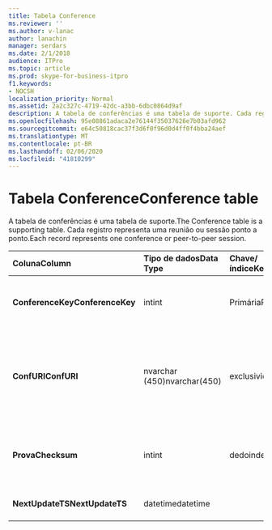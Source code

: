 ```yaml
---
title: Tabela Conference
ms.reviewer: ''
ms.author: v-lanac
author: lanachin
manager: serdars
ms.date: 2/1/2018
audience: ITPro
ms.topic: article
ms.prod: skype-for-business-itpro
f1.keywords:
- NOCSH
localization_priority: Normal
ms.assetid: 2a2c327c-4719-42dc-a3bb-6dbc0864d9af
description: A tabela de conferências é uma tabela de suporte. Cada registro representa uma reunião ou sessão ponto a ponto.
ms.openlocfilehash: 95e08861adaca2e76144f35037626e7b03afd962
ms.sourcegitcommit: e64c50818cac37f3d6f0f96d0d4ff0f4bba24aef
ms.translationtype: MT
ms.contentlocale: pt-BR
ms.lasthandoff: 02/06/2020
ms.locfileid: "41810299"
---
```

# <a name="conference-table"></a><span data-ttu-id="b3bbc-104">Tabela Conference</span><span class="sxs-lookup"><span data-stu-id="b3bbc-104">Conference table</span></span>
 
<span data-ttu-id="b3bbc-105">A tabela de conferências é uma tabela de suporte.</span><span class="sxs-lookup"><span data-stu-id="b3bbc-105">The Conference table is a supporting table.</span></span> <span data-ttu-id="b3bbc-106">Cada registro representa uma reunião ou sessão ponto a ponto.</span><span class="sxs-lookup"><span data-stu-id="b3bbc-106">Each record represents one conference or peer-to-peer session.</span></span>
  
|<span data-ttu-id="b3bbc-107">**Coluna**</span><span class="sxs-lookup"><span data-stu-id="b3bbc-107">**Column**</span></span>|<span data-ttu-id="b3bbc-108">**Tipo de dados**</span><span class="sxs-lookup"><span data-stu-id="b3bbc-108">**Data Type**</span></span>|<span data-ttu-id="b3bbc-109">**Chave/índice**</span><span class="sxs-lookup"><span data-stu-id="b3bbc-109">**Key/Index**</span></span>|<span data-ttu-id="b3bbc-110">**Detalhes**</span><span class="sxs-lookup"><span data-stu-id="b3bbc-110">**Details**</span></span>|
|:-----|:-----|:-----|:-----|
|<span data-ttu-id="b3bbc-111">**ConferenceKey**</span><span class="sxs-lookup"><span data-stu-id="b3bbc-111">**ConferenceKey**</span></span> <br/> |<span data-ttu-id="b3bbc-112">int</span><span class="sxs-lookup"><span data-stu-id="b3bbc-112">int</span></span>  <br/> |<span data-ttu-id="b3bbc-113">Primária</span><span class="sxs-lookup"><span data-stu-id="b3bbc-113">Primary</span></span>  <br/> |<span data-ttu-id="b3bbc-114">Número exclusivo que identifica esse registro de conferência.</span><span class="sxs-lookup"><span data-stu-id="b3bbc-114">Unique number identifying this conference record.</span></span>  <br/> |
|<span data-ttu-id="b3bbc-115">**ConfURI**</span><span class="sxs-lookup"><span data-stu-id="b3bbc-115">**ConfURI**</span></span> <br/> |<span data-ttu-id="b3bbc-116">nvarchar (450)</span><span class="sxs-lookup"><span data-stu-id="b3bbc-116">nvarchar(450)</span></span>  <br/> |<span data-ttu-id="b3bbc-117">exclusividade</span><span class="sxs-lookup"><span data-stu-id="b3bbc-117">unique</span></span>  <br/> |<span data-ttu-id="b3bbc-118">URL da conferência se for uma conferência ou caixa de diálogo se for uma sessão ponto a ponto.</span><span class="sxs-lookup"><span data-stu-id="b3bbc-118">Conference URI if this is a conference, or DialogID if this is a peer-to-peer session.</span></span>  <br/> |
|<span data-ttu-id="b3bbc-119">**Prova**</span><span class="sxs-lookup"><span data-stu-id="b3bbc-119">**Checksum**</span></span> <br/> |<span data-ttu-id="b3bbc-120">int</span><span class="sxs-lookup"><span data-stu-id="b3bbc-120">int</span></span>  <br/> |<span data-ttu-id="b3bbc-121">dedo</span><span class="sxs-lookup"><span data-stu-id="b3bbc-121">index</span></span>  <br/> |<span data-ttu-id="b3bbc-122">Checksum do URI da conferência.</span><span class="sxs-lookup"><span data-stu-id="b3bbc-122">Checksum of the conference URI.</span></span> <span data-ttu-id="b3bbc-123">Isso é usado internamente.</span><span class="sxs-lookup"><span data-stu-id="b3bbc-123">This is used internally.</span></span>  <br/> |
|<span data-ttu-id="b3bbc-124">**NextUpdateTS**</span><span class="sxs-lookup"><span data-stu-id="b3bbc-124">**NextUpdateTS**</span></span> <br/> |<span data-ttu-id="b3bbc-125">datetime</span><span class="sxs-lookup"><span data-stu-id="b3bbc-125">datetime</span></span>  <br/> ||<span data-ttu-id="b3bbc-126">Somente para uso interno.</span><span class="sxs-lookup"><span data-stu-id="b3bbc-126">For internal use only.</span></span>  <br/> |
   

